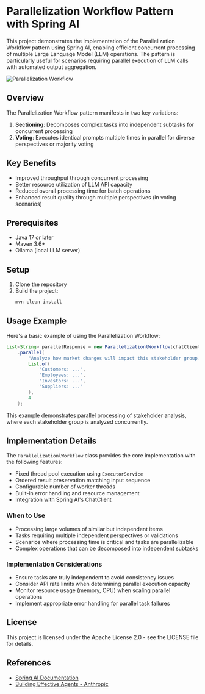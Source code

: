 # Parallelization Workflow Pattern with Spring AI

This project demonstrates the implementation of the Parallelization Workflow pattern using Spring AI, enabling efficient concurrent processing of multiple Large Language Model (LLM) operations. The pattern is particularly useful for scenarios requiring parallel execution of LLM calls with automated output aggregation.

![Parallelization Workflow](https://www.anthropic.com/_next/image?url=https%3A%2F%2Fwww-cdn.anthropic.com%2Fimages%2F4zrzovbb%2Fwebsite%2F406bb032ca007fd1624f261af717d70e6ca86286-2401x1000.png&w=3840&q=75)

## Overview

The Parallelization Workflow pattern manifests in two key variations:

1. **Sectioning**: Decomposes complex tasks into independent subtasks for concurrent processing
2. **Voting**: Executes identical prompts multiple times in parallel for diverse perspectives or majority voting

## Key Benefits

- Improved throughput through concurrent processing
- Better resource utilization of LLM API capacity
- Reduced overall processing time for batch operations
- Enhanced result quality through multiple perspectives (in voting scenarios)

## Prerequisites

- Java 17 or later
- Maven 3.6+
- Ollama (local LLM server)

## Setup

1. Clone the repository
2. Build the project:
   ```bash
   mvn clean install
   ```

## Usage Example

Here's a basic example of using the Parallelization Workflow:

```java
List<String> parallelResponse = new ParallelizationlWorkflow(chatClient)
    .parallel(
        "Analyze how market changes will impact this stakeholder group.",
        List.of(
            "Customers: ...",
            "Employees: ...",
            "Investors: ...",
            "Suppliers: ..."
        ),
        4
    );
```

This example demonstrates parallel processing of stakeholder analysis, where each stakeholder group is analyzed concurrently.

## Implementation Details

The `ParallelizationlWorkflow` class provides the core implementation with the following features:

- Fixed thread pool execution using `ExecutorService`
- Ordered result preservation matching input sequence
- Configurable number of worker threads
- Built-in error handling and resource management
- Integration with Spring AI's ChatClient

### When to Use

- Processing large volumes of similar but independent items
- Tasks requiring multiple independent perspectives or validations
- Scenarios where processing time is critical and tasks are parallelizable
- Complex operations that can be decomposed into independent subtasks

### Implementation Considerations

- Ensure tasks are truly independent to avoid consistency issues
- Consider API rate limits when determining parallel execution capacity
- Monitor resource usage (memory, CPU) when scaling parallel operations
- Implement appropriate error handling for parallel task failures

## License

This project is licensed under the Apache License 2.0 - see the LICENSE file for details.

## References

- [Spring AI Documentation](https://docs.spring.io/spring-ai/reference/1.0/api/chatclient.html)
- [Building Effective Agents - Anthropic](https://www.anthropic.com/research/building-effective-agents)